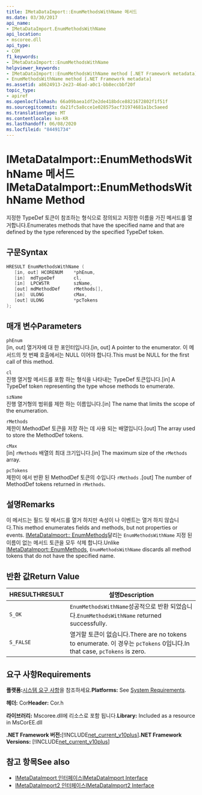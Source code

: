 ```yaml
---
title: IMetaDataImport::EnumMethodsWithName 메서드
ms.date: 03/30/2017
api_name:
- IMetaDataImport.EnumMethodsWithName
api_location:
- mscoree.dll
api_type:
- COM
f1_keywords:
- IMetaDataImport::EnumMethodsWithName
helpviewer_keywords:
- IMetaDataImport::EnumMethodsWithName method [.NET Framework metadata]
- EnumMethodsWithName method [.NET Framework metadata]
ms.assetid: a8624913-2e23-46ad-a0c1-bb8eccbbf20f
topic_type:
- apiref
ms.openlocfilehash: 66a09baea1df2e2de418bdce8821672802f1f51f
ms.sourcegitcommit: da21fc5a8cce1e028575acf31974681a1bc5aeed
ms.translationtype: MT
ms.contentlocale: ko-KR
ms.lasthandoff: 06/08/2020
ms.locfileid: "84491734"
---
```

# <a name="imetadataimportenummethodswithname-method"></a><span data-ttu-id="db9ff-102">IMetaDataImport::EnumMethodsWithName 메서드</span><span class="sxs-lookup"><span data-stu-id="db9ff-102">IMetaDataImport::EnumMethodsWithName Method</span></span>
<span data-ttu-id="db9ff-103">지정한 TypeDef 토큰이 참조하는 형식으로 정의되고 지정한 이름을 가진 메서드를 열거합니다.</span><span class="sxs-lookup"><span data-stu-id="db9ff-103">Enumerates methods that have the specified name and that are defined by the type referenced by the specified TypeDef token.</span></span>  
  
## <a name="syntax"></a><span data-ttu-id="db9ff-104">구문</span><span class="sxs-lookup"><span data-stu-id="db9ff-104">Syntax</span></span>  
  
```cpp  
HRESULT EnumMethodsWithName (  
   [in, out] HCORENUM    *phEnum,  
   [in]  mdTypeDef       cl,  
   [in]  LPCWSTR         szName,  
   [out] mdMethodDef     rMethods[],  
   [in]  ULONG           cMax,  
   [out] ULONG           *pcTokens  
);  
```  
  
## <a name="parameters"></a><span data-ttu-id="db9ff-105">매개 변수</span><span class="sxs-lookup"><span data-stu-id="db9ff-105">Parameters</span></span>  
 `phEnum`  
 <span data-ttu-id="db9ff-106">[in, out] 열거자에 대 한 포인터입니다.</span><span class="sxs-lookup"><span data-stu-id="db9ff-106">[in, out] A pointer to the enumerator.</span></span> <span data-ttu-id="db9ff-107">이 메서드의 첫 번째 호출에서는 NULL 이어야 합니다.</span><span class="sxs-lookup"><span data-stu-id="db9ff-107">This must be NULL for the first call of this method.</span></span>  
  
 `cl`  
 <span data-ttu-id="db9ff-108">진행 열거할 메서드를 포함 하는 형식을 나타내는 TypeDef 토큰입니다.</span><span class="sxs-lookup"><span data-stu-id="db9ff-108">[in] A TypeDef token representing the type whose methods to enumerate.</span></span>  
  
 `szName`  
 <span data-ttu-id="db9ff-109">진행 열거형의 범위를 제한 하는 이름입니다.</span><span class="sxs-lookup"><span data-stu-id="db9ff-109">[in] The name that limits the scope of the enumeration.</span></span>  
  
 `rMethods`  
 <span data-ttu-id="db9ff-110">제한이 MethodDef 토큰을 저장 하는 데 사용 되는 배열입니다.</span><span class="sxs-lookup"><span data-stu-id="db9ff-110">[out] The array used to store the MethodDef tokens.</span></span>  
  
 `cMax`  
 <span data-ttu-id="db9ff-111">[in] `rMethods` 배열의 최대 크기입니다.</span><span class="sxs-lookup"><span data-stu-id="db9ff-111">[in] The maximum size of the `rMethods` array.</span></span>  
  
 `pcTokens`  
 <span data-ttu-id="db9ff-112">제한이 에서 반환 된 MethodDef 토큰의 수입니다 `rMethods` .</span><span class="sxs-lookup"><span data-stu-id="db9ff-112">[out] The number of MethodDef tokens returned in `rMethods`.</span></span>  
  
## <a name="remarks"></a><span data-ttu-id="db9ff-113">설명</span><span class="sxs-lookup"><span data-stu-id="db9ff-113">Remarks</span></span>  
 <span data-ttu-id="db9ff-114">이 메서드는 필드 및 메서드를 열거 하지만 속성이 나 이벤트는 열거 하지 않습니다.</span><span class="sxs-lookup"><span data-stu-id="db9ff-114">This method enumerates fields and methods, but not properties or events.</span></span> <span data-ttu-id="db9ff-115">[IMetaDataImport:: EnumMethods](imetadataimport-enummethods-method.md)달리는 `EnumMethodsWithName` 지정 된 이름이 없는 메서드 토큰을 모두 삭제 합니다.</span><span class="sxs-lookup"><span data-stu-id="db9ff-115">Unlike [IMetaDataImport::EnumMethods](imetadataimport-enummethods-method.md), `EnumMethodsWithName` discards all method tokens that do not have the specified name.</span></span>  
  
## <a name="return-value"></a><span data-ttu-id="db9ff-116">반환 값</span><span class="sxs-lookup"><span data-stu-id="db9ff-116">Return Value</span></span>  
  
|<span data-ttu-id="db9ff-117">HRESULT</span><span class="sxs-lookup"><span data-stu-id="db9ff-117">HRESULT</span></span>|<span data-ttu-id="db9ff-118">설명</span><span class="sxs-lookup"><span data-stu-id="db9ff-118">Description</span></span>|  
|-------------|-----------------|  
|`S_OK`|<span data-ttu-id="db9ff-119">`EnumMethodsWithName`성공적으로 반환 되었습니다.</span><span class="sxs-lookup"><span data-stu-id="db9ff-119">`EnumMethodsWithName` returned successfully.</span></span>|  
|`S_FALSE`|<span data-ttu-id="db9ff-120">열거할 토큰이 없습니다.</span><span class="sxs-lookup"><span data-stu-id="db9ff-120">There are no tokens to enumerate.</span></span> <span data-ttu-id="db9ff-121">이 경우는 `pcTokens` 0입니다.</span><span class="sxs-lookup"><span data-stu-id="db9ff-121">In that case, `pcTokens` is zero.</span></span>|  
  
## <a name="requirements"></a><span data-ttu-id="db9ff-122">요구 사항</span><span class="sxs-lookup"><span data-stu-id="db9ff-122">Requirements</span></span>  
 <span data-ttu-id="db9ff-123">**플랫폼:**[시스템 요구 사항](../../get-started/system-requirements.md)을 참조하세요.</span><span class="sxs-lookup"><span data-stu-id="db9ff-123">**Platforms:** See [System Requirements](../../get-started/system-requirements.md).</span></span>  
  
 <span data-ttu-id="db9ff-124">**헤더:** Cor</span><span class="sxs-lookup"><span data-stu-id="db9ff-124">**Header:** Cor.h</span></span>  
  
 <span data-ttu-id="db9ff-125">**라이브러리:** Mscoree.dll에 리소스로 포함 됩니다.</span><span class="sxs-lookup"><span data-stu-id="db9ff-125">**Library:** Included as a resource in MsCorEE.dll</span></span>  
  
 <span data-ttu-id="db9ff-126">**.NET Framework 버전:**[!INCLUDE[net_current_v10plus](../../../../includes/net-current-v10plus-md.md)]</span><span class="sxs-lookup"><span data-stu-id="db9ff-126">**.NET Framework Versions:** [!INCLUDE[net_current_v10plus](../../../../includes/net-current-v10plus-md.md)]</span></span>  
  
## <a name="see-also"></a><span data-ttu-id="db9ff-127">참고 항목</span><span class="sxs-lookup"><span data-stu-id="db9ff-127">See also</span></span>

- [<span data-ttu-id="db9ff-128">IMetaDataImport 인터페이스</span><span class="sxs-lookup"><span data-stu-id="db9ff-128">IMetaDataImport Interface</span></span>](imetadataimport-interface.md)
- [<span data-ttu-id="db9ff-129">IMetaDataImport2 인터페이스</span><span class="sxs-lookup"><span data-stu-id="db9ff-129">IMetaDataImport2 Interface</span></span>](imetadataimport2-interface.md)
